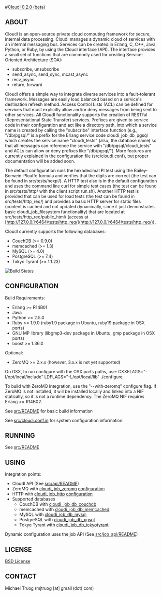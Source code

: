 #[CloudI 0.2.0 (beta)](http://cloudi.org)

## ABOUT

CloudI is an open-source private cloud computing framework for secure,
internal data processing.  CloudI manages a dynamic cloud of services with
an internal messaging bus.  Services can be created in Erlang, C, C++, Java,
Python, or Ruby, by using the CloudI interface (API).  The interface provides
a small set of functions that are commonly used for creating 
Service-Oriented Architecture (SOA):

* subscribe, unsubscribe
* send_async, send_sync, mcast_async
* recv_async
* return, forward

CloudI offers a simple way to integrate diverse services into a
fault-tolerant framework.  Messages are easily load balanced based on a
service's destination refresh method.  Access Control Lists (ACL) can be
defined for services that must explicitly allow and/or deny messages from
being sent to other services.  All CloudI functionality supports the creation
of RESTful (Representational State Transfer) services.  Prefixes are given
to service code in their configuration and act like a directory path,
into which a service name is created by calling the "subscribe" interface
function (e.g., "/db/pgsql/" is a prefix for the Erlang service code
cloudi_job_db_pgsql which creates the service name "cloudi_tests"
(also, the database name) so that all messages can reference the service with
"/db/pgsql/cloudi_tests" and ACLs can allow or deny prefixes like "/db/pgsql/").
More features are currently explained in the configuration file
(src/cloudi.conf), but proper documentation will be added soon.

The default configuration runs the hexadecimal PI test using the
Bailey-Borwein-Plouffe formula and verifies that the digits are correct
(the test can be found in src/tests/hexpi/).  A HTTP test also is in the
default configuration and uses the command line curl for simple test cases
(the test can be found in src/tests/http/ with the client script run.sh).
Another HTTP test is provided that can be used for load tests
(the test can be found in src/tests/http_req/) and provides a basic
HTTP server for static files (content is cached and not updated dynamically,
since it just demonstrates basic cloudi_job_filesystem functionality) that are
located at src/tests/http_req/public_html/ (access at
[http://127.0.0.1:6464/tests/http_req/](http://127.0.0.1:6464/tests/http_req/)).

CloudI currently supports the following databases:

* CouchDB (>= 0.9.0)
* memcached (>= 1.3)
* MySQL (>= 4.0)
* PostgreSQL (>= 7.4)
* Tokyo Tyrant (>= 1.1.23)

[![Build Status](https://secure.travis-ci.org/okeuday/CloudI.png?branch=develop)](http://travis-ci.org/okeuday/CloudI)

## CONFIGURATION

Build Requirements:

* Erlang >= R14B01
* Java
* Python >= 2.5.0
* Ruby >= 1.9.0 (ruby1.9 package in Ubuntu, ruby19 package in OSX ports)
* GNU MP library (libgmp3-dev package in Ubuntu, gmp package in OSX ports)
* boost >= 1.36.0 

Optional:

* ZeroMQ >= 2.x.x (however, 3.x.x is not yet supported)

On OSX, to run configure with the OSX ports paths, use:
CXXFLAGS="-I/opt/local/include" LDFLAGS="-L/opt/local/lib" ./configure

To build with ZeroMQ integration, use the "--with-zeromq" configure flag.
If ZeroMQ is not installed, it will be installed locally and linked into a
NIF statically, so it is not a runtime dependency.
The ZeroMQ NIF requires Erlang >= R14B02.

See [src/README](https://github.com/okeuday/CloudI/tree/master/src#readme) for basic build information

See [src/cloudi.conf.in](https://github.com/okeuday/CloudI/blob/master/src/cloudi.conf.in) for system configuration information

## RUNNING

See [src/README](https://github.com/okeuday/CloudI/tree/master/src#readme)

## USING

Integration points:

* CloudI API (See [src/api/README](https://github.com/okeuday/CloudI/tree/master/src/api#readme))
* ZeroMQ with [cloudi_job_zeromq](https://github.com/okeuday/CloudI/blob/master/src/lib/cloudi/src/cloudi_job_zeromq.erl) [configuration](https://github.com/okeuday/CloudI/blob/master/src/cloudi.conf.in)
* HTTP with [cloudi_job_http](https://github.com/okeuday/CloudI/blob/master/src/lib/cloudi/src/cloudi_job_http.erl) [configuration](https://github.com/okeuday/CloudI/blob/master/src/cloudi.conf.in)
* Supported databases
  * CouchDB with [cloudi_job_db_couchdb](https://github.com/okeuday/CloudI/blob/master/src/lib/cloudi/src/cloudi_job_db_couchdb.erl)
  * memcached with [cloudi_job_db_memcached](https://github.com/okeuday/CloudI/blob/master/src/lib/cloudi/src/cloudi_job_db_memcached.erl)
  * MySQL with [cloudi_job_db_mysql](https://github.com/okeuday/CloudI/blob/master/src/lib/cloudi/src/cloudi_job_db_mysql.erl)
  * PostgreSQL with [cloudi_job_db_pgsql](https://github.com/okeuday/CloudI/blob/master/src/lib/cloudi/src/cloudi_job_db_pgsql.erl)
  * Tokyo Tyrant with [cloudi_job_db_tokyotyrant](https://github.com/okeuday/CloudI/blob/master/src/lib/cloudi/src/cloudi_job_db_tokyotyrant.erl)

Dynamic configuration uses the job API (See [src/job_api/README](https://github.com/okeuday/CloudI/tree/master/src/job_api#readme))

## LICENSE

[BSD License](https://github.com/okeuday/CloudI/blob/master/src/LICENSE)

## CONTACT

Michael Truog (mjtruog [at] gmail (dot) com)

